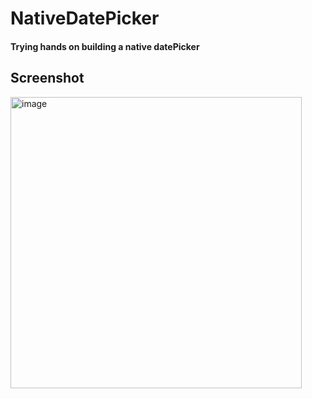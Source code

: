 # NativeDatePicker

#### Trying hands on building a native datePicker

## Screenshot

<img width="466" alt="image" src="https://github.com/Nyame123/NativeDatePicker/assets/27635573/29541ddd-5417-4fa5-bb1c-061c0c4db987">
